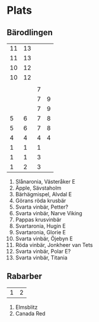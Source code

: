 # Plats

## Bärodlingen

|    |    |    |    |
|----|----|----|----|
| 11 | 13 |    |    |
| 11 | 13 |    |    |
| 10 | 12 |    |    |
| 10 | 12 |    |    |
|    |    |    |    |
|    |    |  7 |    |
|    |    |  7 |  9 |
|    |    |  7 |  9 |
|  5 |  6 |  7 |  8 |
|  5 |  6 |  7 |  8 |
|  4 |  4 |  4 |  4 |
|  1 |  1 |  1 |    |
|  1 |  1 |  3 |    |
|  1 |  2 |  3 |    |

1.  Slånaronia, Västeråker E
2.  Äpple, Sävstaholm
3.  Bärhägmispel, Alvdal E
4.  Görans röda krusbär
5.  Svarta vinbär, Petter?
6.  Svarta vinbär, Narve Viking
7.  Pappas krusvinbär
8.  Svartaronia, Hugin E
9.  Svartaronia, Glorie E
10. Svarta vinbär, Öjebyn E
11. Röda vinbär, Jonkheer van Tets
12. Svarta vinbär, Polar E?
13. Svarta vinbär, Titania

## Rabarber

|   |   |
|---|---|
| 1 | 2 |

1. Elmsblitz
2. Canada Red
